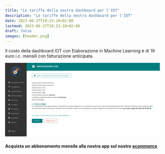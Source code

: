 ```yaml
---
title: "Le tariffe della nostra dashboard per l'IOT"
description: "Le tariffe della nostra dashboard per l'IOT"
date: 2023-06-27T19:23:18+02:00
lastmod: 2023-06-27T19:23:18+02:00
draft: false
images: [header.png]
---
```



Il costo della dashboard IOT con Elaborazione in Machine Learning è di 19 euro i.c. mensili con fatturazione anticipata.

<img class="x figure-img img-fluid lazyload blur-up" width="1024" alt="" src="./images/immagine della dashboard.png">

<h4>Acquista un abbonamento mensile alla nostra app sul nostro <a href="https://buy.stripe.com/7sI2bAdQrd1zfUQ8wD?locale=it" target="_blank" rel="noopener">ecommerce</a></h4>
